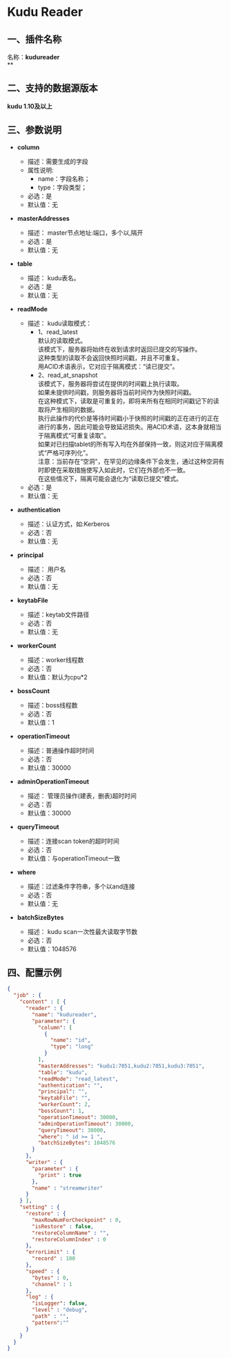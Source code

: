 # Kudu Reader

<a name="c6v6n"></a>
## 一、插件名称
名称：**kudureader**<br />**
<a name="jVb3v"></a>
## 二、支持的数据源版本
**kudu 1.10及以上**<br />

<a name="2lzA4"></a>
## 三、参数说明

- **column**
  - 描述：需要生成的字段
  - 属性说明:
    - name：字段名称；
    - type：字段类型；
  - 必选：是
  - 默认值：无



- **masterAddresses**
  - 描述： master节点地址:端口，多个以,隔开
  - 必选：是
  - 默认值：无



- **table**
  - 描述： kudu表名。
  - 必选：是
  - 默认值：无



- **readMode**
  - 描述： kudu读取模式：
    - 1、read_latest<br />
默认的读取模式。<br />
该模式下，服务器将始终在收到请求时返回已提交的写操作。<br />
这种类型的读取不会返回快照时间戳，并且不可重复。<br />
用ACID术语表示，它对应于隔离模式：“读已提交”。
    - 2、read_at_snapshot<br />
该模式下，服务器将尝试在提供的时间戳上执行读取。<br />
如果未提供时间戳，则服务器将当前时间作为快照时间戳。<br />
在这种模式下，读取是可重复的，即将来所有在相同时间戳记下的读取将产生相同的数据。<br />
执行此操作的代价是等待时间戳小于快照的时间戳的正在进行的正在进行的事务，因此可能会导致延迟损失。用ACID术语，这本身就相当于隔离模式“可重复读取”。<br />
如果对已扫描tablet的所有写入均在外部保持一致，则这对应于隔离模式“严格可序列化”。<br />
注意：当前存在“空洞”，在罕见的边缘条件下会发生，通过这种空洞有时即使在采取措施使写入如此时，它们在外部也不一致。<br />
在这些情况下，隔离可能会退化为“读取已提交”模式。
  - 必选：是
  - 默认值：无



- **authentication**
  - 描述：认证方式，如:Kerberos
  - 必选：否
  - 默认值：无



- **principal**
  - 描述： 用户名
  - 必选：否
  - 默认值：无



- **keytabFile**
  - 描述：keytab文件路径
  - 必选：否
  - 默认值：无



- **workerCount**
  - 描述：worker线程数
  - 必选：否
  - 默认值：默认为cpu*2



- **bossCount**
  - 描述：boss线程数
  - 必选：否
  - 默认值：1



- **operationTimeout**
  - 描述：普通操作超时时间
  - 必选：否
  - 默认值：30000



- **adminOperationTimeout**
  - 描述： 管理员操作(建表，删表)超时时间
  - 必选：否
  - 默认值：30000



- **queryTimeout**
  - 描述：连接scan token的超时时间
  - 必选：否
  - 默认值：与operationTimeout一致



- **where**
  - 描述：过滤条件字符串，多个以and连接
  - 必选：否
  - 默认值：无



- **batchSizeBytes**
  - 描述： kudu scan一次性最大读取字节数
  - 必选：否
  - 默认值：1048576



<a name="1Pix9"></a>
## 四、配置示例
```json
{
  "job" : {
    "content" : [ {
      "reader" : {
        "name": "kudureader",
        "parameter": {
          "column": [
            {
              "name": "id",
              "type": "long"
            }
          ],
          "masterAddresses": "kudu1:7051,kudu2:7051,kudu3:7051",
          "table": "kudu",
          "readMode": "read_latest",
          "authentication": "",
          "principal": "",
          "keytabFile": "",
          "workerCount": 2,
          "bossCount": 1,
          "operationTimeout": 30000,
          "adminOperationTimeout": 30000,
          "queryTimeout": 30000,
          "where": " id >= 1 ",
          "batchSizeBytes": 1048576
        }
      },
      "writer" : {
        "parameter" : {
          "print" : true
        },
        "name" : "streamwriter"
      }
    } ],
    "setting" : {
      "restore" : {
        "maxRowNumForCheckpoint" : 0,
        "isRestore" : false,
        "restoreColumnName" : "",
        "restoreColumnIndex" : 0
      },
      "errorLimit" : {
        "record" : 100
      },
      "speed" : {
        "bytes" : 0,
        "channel" : 1
      },
      "log" : {
        "isLogger": false,
        "level" : "debug",
        "path" : "",
        "pattern":""
      }
    }
  }
}
```
